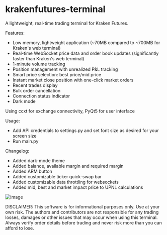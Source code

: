 # krakenfutures-terminal
A lightweight, real-time trading terminal for Kraken Futures.

Features:

- Low memory, lightweight application (~70MB compared to ~700MB for Kraken's web terminal)
- Real-time WebSocket price data and order book updates (significantly faster than Kraken's web terminal)
- 1-minute volume tracking
- Position management with unrealized P&L tracking
- Smart price selection: best price/mid price
- Instant market close position with one-click market orders
- Recent trades display
- Bulk order cancellation
- Connection status indicator
- Dark mode

Using ccxt for exchange connectivity, PyQt5 for user interface

Usage:

- Add API credentials to settings.py and set font size as desired for your screen size
- Run main.py

Changelog:
- Added dark-mode theme
- Added balance, available margin and required margin
- Added ARM button
- Added customizable ticker quick-swap bar
- Added customizable data throttling for websockets
- Added mid, best and market impact price to UPNL calculations

![image](https://github.com/user-attachments/assets/80b02291-479b-4142-9884-259014909bba)


DISCLAIMER:
This software is for informational purposes only. Use at your own risk. 
The authors and contributors are not responsible for any trading losses, damages or other issues that may occur when using this terminal. 
Always verify order details before trading and never risk more than you can afford to lose.

